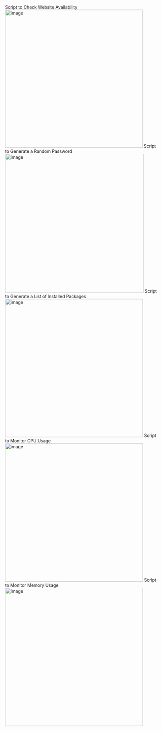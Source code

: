 Script to Check Website Availability
<img width="445" alt="image" src="https://github.com/sharmavivek02/classtest/assets/142736054/7fbbce0b-f64f-4323-a180-915917646cfd">
Script to Generate a Random Password
<img width="448" alt="image" src="https://github.com/sharmavivek02/classtest/assets/142736054/37e74cdd-a8a8-49c4-8afc-52a341d5806e">
Script to Generate a List of Installed Packages
<img width="446" alt="image" src="https://github.com/sharmavivek02/classtest/assets/142736054/9a59a7c4-517c-4636-a5df-208ade95abcf">
Script to Monitor CPU Usage 
<img width="446" alt="image" src="https://github.com/sharmavivek02/classtest/assets/142736054/ed64fa07-b140-44fe-8d65-fc11b3855cb3">
Script to Monitor Memory Usage
<img width="446" alt="image" src="https://github.com/sharmavivek02/classtest/assets/142736054/76230e2b-6f96-4804-9e64-09da5ec82a5b">


